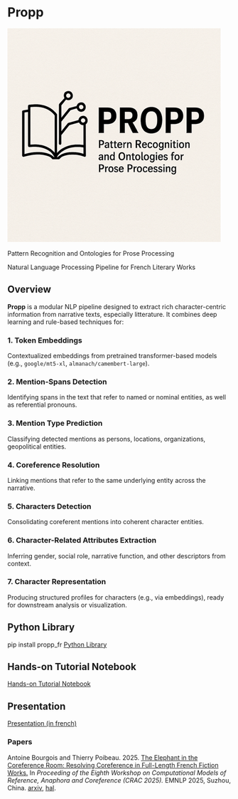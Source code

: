 # Propp

![Model Architecture](propp_logo.png)

Pattern Recognition and Ontologies for Prose Processing

Natural Language Processing Pipeline for French Literary Works

## Overview

**Propp** is a modular NLP pipeline designed to extract rich character-centric information from narrative texts, especially litterature. It combines deep learning and rule-based techniques for:

### 1. Token Embeddings  
Contextualized embeddings from pretrained transformer-based models (e.g., `google/mt5-xl`, `almanach/camembert-large`).

### 2. Mention-Spans Detection  
Identifying spans in the text that refer to named or nominal entities, as well as referential pronouns.

### 3. Mention Type Prediction  
Classifying detected mentions as persons, locations, organizations, geopolitical entities.

### 4. Coreference Resolution  
Linking mentions that refer to the same underlying entity across the narrative.

### 5. Characters Detection  
Consolidating coreferent mentions into coherent character entities.

### 6. Character-Related Attributes Extraction  
Inferring gender, social role, narrative function, and other descriptors from context.

### 7. Character Representation  
Producing structured profiles for characters (e.g., via embeddings), ready for downstream analysis or visualization.

## Python Library

pip install propp_fr
[Python Library](https://pypi.org/project/propp-fr/)

## Hands-on Tutorial Notebook

[Hands-on Tutorial Notebook](https://colab.research.google.com/drive/151ODFrKc4EVWojHpNoSUSvZsggGjBQ1j?usp=sharing)

## Presentation

[Presentation (in french)](https://mate-shs.cnrs.fr/actions/tutomate/tuto71_propp_bourgois/)

### Papers
Antoine Bourgois and Thierry Poibeau.
2025.
[The Elephant in the Coreference Room: Resolving Coreference in Full-Length French Fiction Works.](articles/2025_CRAC_CoreferenceInFrenchNovels.pdf)
In *Proceeding of the Eighth Workshop on Computational Models of Reference, Anaphora and Coreference (CRAC 2025).* EMNLP 2025, Suzhou, China.
[arxiv](https://arxiv.org/abs/2510.15594), [hal](https://hal.science/hal-05319970).
